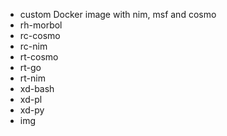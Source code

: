 
- custom Docker image with nim, msf and cosmo
- rh-morbol
- rc-cosmo
- rc-nim
- rt-cosmo
- rt-go
- rt-nim
- xd-bash
- xd-pl
- xd-py
- img
